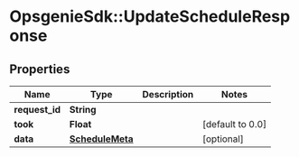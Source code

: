 # OpsgenieSdk::UpdateScheduleResponse

## Properties
Name | Type | Description | Notes
------------ | ------------- | ------------- | -------------
**request_id** | **String** |  | 
**took** | **Float** |  | [default to 0.0]
**data** | [**ScheduleMeta**](ScheduleMeta.md) |  | [optional] 


